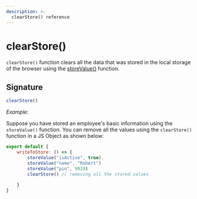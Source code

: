 ```yaml
---
description: >-
  clearStore() reference
---
```


# clearStore()

`clearStore()` function clears all the data that was stored in the local storage of the browser using the [storeValue()](/reference/appsmith-framework/widget-actions/store-value) function.

## Signature

```javascript
clearStore()
```

*Example:*

Suppose you have stored an employee's basic information using the `storeValue()` function. You can remove all the values using the `clearStore()` function in a JS Object as shown below:

```js
export default {
    writeToStore: () => {
        storeValue("isActive", true). 
        storeValue("name", "Robert") 
        storeValue("pin", 9929) 
        clearStore() // removing all the stored values
    
    }
}
```